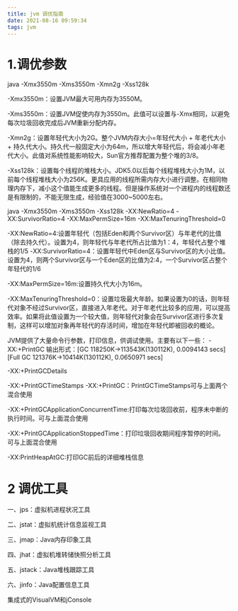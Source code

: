 ```yaml
---
title: jvm 调优指南
date: 2021-08-16 09:59:34
tags: jvm
---
```


# 1.调优参数

java -Xmx3550m -Xms3550m -Xmn2g -Xss128k

-Xmx3550m：设置JVM最大可用内存为3550M。

-Xms3550m：设置JVM促使内存为3550m。此值可以设置与-Xmx相同，以避免每次垃圾回收完成后JVM重新分配内存。

-Xmn2g：设置年轻代大小为2G。整个JVM内存大小=年轻代大小 + 年老代大小 + 持久代大小。持久代一般固定大小为64m，所以增大年轻代后，将会减小年老代大小。此值对系统性能影响较大，Sun官方推荐配置为整个堆的3/8。

-Xss128k：设置每个线程的堆栈大小。JDK5.0以后每个线程堆栈大小为1M，以前每个线程堆栈大小为256K。更具应用的线程所需内存大小进行调整。在相同物理内存下，减小这个值能生成更多的线程。但是操作系统对一个进程内的线程数还是有限制的，不能无限生成，经验值在3000~5000左右。

java -Xmx3550m -Xms3550m -Xss128k -XX:NewRatio=4 -XX:SurvivorRatio=4 -XX:MaxPermSize=16m -XX:MaxTenuringThreshold=0

-XX:NewRatio=4:设置年轻代（包括Eden和两个Survivor区）与年老代的比值（除去持久代）。设置为4，则年轻代与年老代所占比值为1：4，年轻代占整个堆栈的1/5
-XX:SurvivorRatio=4：设置年轻代中Eden区与Survivor区的大小比值。设置为4，则两个Survivor区与一个Eden区的比值为2:4，一个Survivor区占整个年轻代的1/6

-XX:MaxPermSize=16m:设置持久代大小为16m。

-XX:MaxTenuringThreshold=0：设置垃圾最大年龄。如果设置为0的话，则年轻代对象不经过Survivor区，直接进入年老代。对于年老代比较多的应用，可以提高效率。如果将此值设置为一个较大值，则年轻代对象会在Survivor区进行多次复制，这样可以增加对象再年轻代的存活时间，增加在年轻代即被回收的概论。

JVM提供了大量命令行参数，打印信息，供调试使用。主要有以下一些：
-XX:+PrintGC
输出形式：[GC 118250K->113543K(130112K), 0.0094143 secs]
                [Full GC 121376K->10414K(130112K), 0.0650971 secs]

-XX:+PrintGCDetails

-XX:+PrintGCTimeStamps -XX:+PrintGC：PrintGCTimeStamps可与上面两个混合使用

-XX:+PrintGCApplicationConcurrentTime:打印每次垃圾回收前，程序未中断的执行时间。可与上面混合使用

-XX:+PrintGCApplicationStoppedTime：打印垃圾回收期间程序暂停的时间。可与上面混合使用

-XX:PrintHeapAtGC:打印GC前后的详细堆栈信息

# 2 调优工具

一、jps：虚拟机进程状况工具

二、jstat：虚拟机统计信息监视工具

三、jmap：Java内存印象工具

四、jhat：虚拟机堆转储快照分析工具

五、jstack：Java堆栈跟踪工具

六、jinfo：Java配置信息工具

集成式的VisualVM和jConsole